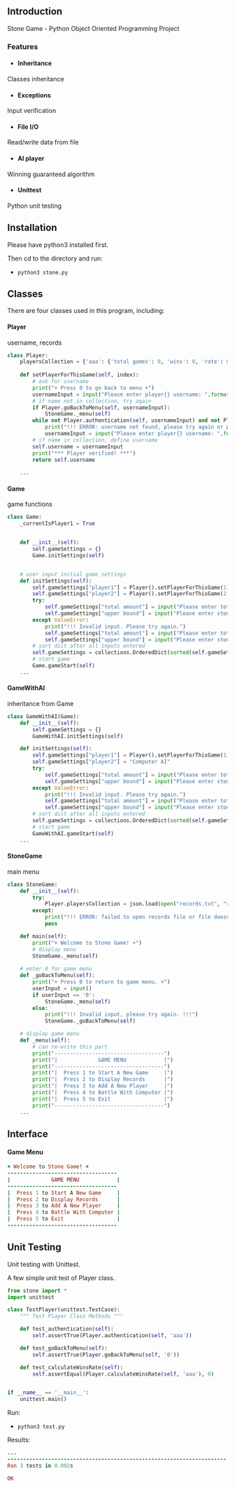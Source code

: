## Introduction
Stone Game - Python Object Oriented Programming Project
### Features
* #### Inheritance
Classes inheritance
* #### Exceptions
Input verification
* #### File I/O 
Read/write data from file
* #### AI player
Winning guaranteed algorithm
* #### Unittest
Python unit testing

## Installation
Please have python3 installed first.

Then cd to the directory and run:
* `python3 stone.py`

## Classes
There are four classes used in this program, including:
#### Player
username, records
```python
class Player:
	playersCollection = {'aaa': {'total games': 0, 'wins': 0, 'rate': 0}}
				
	def setPlayerForThisGame(self, index):
		# ask for username
		print("+ Press 0 to go back to menu +")
		usernameInput = input("Please enter player{} username: ".format(index))
		# if name not in collection, try again
		if Player.goBackToMenu(self, usernameInput):
			StoneGame._menu(self)
		while not Player.authentication(self, usernameInput) and not Player.goBackToMenu(self, usernameInput):
			print("!!! ERROR: username not found, please try again or press 0 to go back to menu. !!!")
			usernameInput = input("Please enter player{} username: ".format(index))
		# if name in collection, define username
		self.username = usernameInput
		print("*** Player verified! ***")
		return self.username		
    
    ...
```
#### Game 
game functions
```python
class Game:
	_currentIsPlayer1 = True


	def __init__(self):
		self.gameSettings = {}
		Game.initSettings(self)


	# user input initial game settings
	def initSettings(self):
		self.gameSettings["player1"] = Player().setPlayerForThisGame(1)
		self.gameSettings["player2"] = Player().setPlayerForThisGame(2)
		try:
			self.gameSettings["total amount"] = input("Please enter total stone amount: ")
			self.gameSettings["upper bound"] = input("Please enter stone upper bound: ")
		except ValueError:
			print("!!! Invalid input. Please try again.")
			self.gameSettings["total amount"] = input("Please enter total stone amount: ")
			self.gameSettings["upper bound"] = input("Please enter stone upper bound: ")
		# sort dict after all inputs entered
		self.gameSettings = collections.OrderedDict(sorted(self.gameSettings.items()))
		# start game
		Game.gameStart(self)
    ...
```
#### GameWithAI
inheritance from Game
```python
class GameWithAI(Game):
	def __init__(self):
		self.gameSettings = {}
		GameWithAI.initSettings(self)

	def initSettings(self):
		self.gameSettings["player1"] = Player().setPlayerForThisGame(1)
		self.gameSettings["player2"] = "Computer AI"
		try:
			self.gameSettings["total amount"] = input("Please enter total stone amount: ")
			self.gameSettings["upper bound"] = input("Please enter stone upper bound: ")
		except ValueError:
			print("!!! Invalid input. Please try again.")
			self.gameSettings["total amount"] = input("Please enter total stone amount: ")
			self.gameSettings["upper bound"] = input("Please enter stone upper bound: ")
		# sort dict after all inputs entered
		self.gameSettings = collections.OrderedDict(sorted(self.gameSettings.items()))
		# start game
		GameWithAI.gameStart(self)
    ...
```
#### StoneGame 
main menu
```python
class StoneGame:
	def __init__(self):
		try:
			Player.playersCollection = json.load(open("records.txt", "r"))
		except:
			print("!!! ERROR: failed to open records file or file doesn't exist. !!!")
			pass

	def main(self):
		print("+ Welcome to Stone Game! +")
		# display menu
		StoneGame._menu(self)
		
	# enter 0 for game menu
	def _goBackToMenu(self):
		print("+ Press 0 to return to game menu. +")
		userInput = input()
		if userInput == '0':
			StoneGame._menu(self)
		else: 
			print("!!! Invalid input, please try again. !!!")
			StoneGame._goBackToMenu(self)

	# display game menu
	def _menu(self):
		# can re-write this part
		print("-----------------------------------")
		print("|             GAME MENU            |")
		print("-----------------------------------")
		print("|  Press 1 to Start A New Game     |")
		print("|  Press 2 to Display Records      |")
		print("|  Press 3 to Add A New Player     |")
		print("|  Press 4 to Battle With Computer |")
		print("|  Press 5 to Exit                 |")
		print("-----------------------------------")
    ...
```

## Interface
#### Game Menu
```ruby
+ Welcome to Stone Game! +
-----------------------------------
|             GAME MENU            |
-----------------------------------
|  Press 1 to Start A New Game     |
|  Press 2 to Display Records      |
|  Press 3 to Add A New Player     |
|  Press 4 to Battle With Computer |
|  Press 5 to Exit                 |
-----------------------------------
```
## Unit Testing
Unit testing with Unittest.

A few simple unit test of Player class.

```python
from stone import *
import unittest

class TestPlayer(unittest.TestCase):
	""" Test Player Class Methods """

	def test_authentication(self):
		self.assertTrue(Player.authentication(self, 'aaa'))

	def test_goBackToMenu(self):
		self.assertTrue(Player.goBackToMenu(self, '0'))

	def test_calculateWinsRate(self):
		self.assertEqual(Player.calculateWinsRate(self, 'aaa'), 0)


if __name__ == '__main__':
	unittest.main()

```

Run:
* `python3 test.py`

Results: 
```ruby
...
----------------------------------------------------------------------
Ran 3 tests in 0.002s

OK
```
